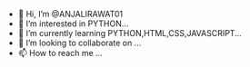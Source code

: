 - 👋 Hi, I’m @ANJALIRAWAT01
- 👀 I’m interested in PYTHON...
- 🌱 I’m currently learning PYTHON,HTML,CSS,JAVASCRIPT...
- 💞️ I’m looking to collaborate on ...
- 📫 How to reach me ...

<!---
ANJALIRAWAT01/ANJALIRAWAT01 is a ✨ special ✨ repository because its `README.md` (this file) appears on your GitHub profile.
You can click the Preview link to take a look at your changes.
--->
